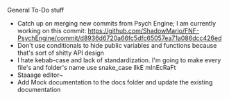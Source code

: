 General To-Do stuff

- Catch up on merging new commits from Psych Engine; I am currently working on this commit: https://github.com/ShadowMario/FNF-PsychEngine/commit/d8936d6720a66fc5dfc65057ea71a086dcc426ed
- Don't use conditionals to hide public variables and functions because that's sort of shitty API design
- I hate kebab-case and lack of standardization. I'm going to make every file's and folder's name use snake_case lIkE mInEcRaFt 
- Staaage editor~
- Add Mock documentation to the docs folder and update the existing documentation
